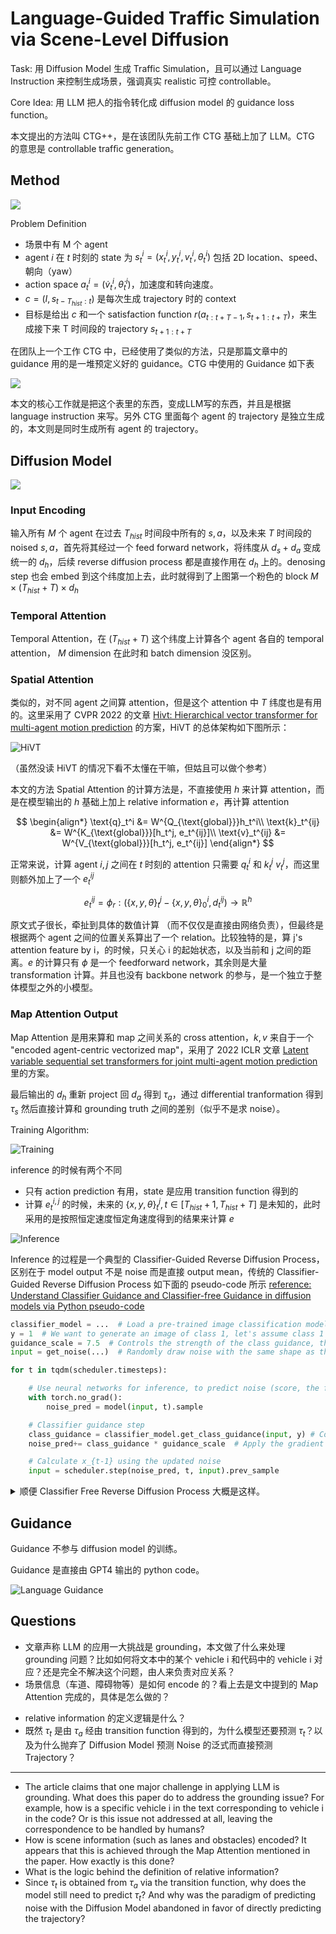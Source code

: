 # Language-Guided Traffic Simulation via Scene-Level Diffusion

Task: 用 Diffusion Model 生成 Traffic Simulation，且可以通过 Language Instruction 来控制生成场景，强调真实 realistic 可控 controllable。

Core Idea: 用 LLM 把人的指令转化成 diffusion model 的 guidance loss function。

本文提出的方法叫 CTG++，是在该团队先前工作 CTG 基础上加了 LLM。CTG 的意思是 controllable trafﬁc generation。

## Method

![](../imgs/CGTPlusPlus1.png)

Problem Definition
- 场景中有 M 个 agent
- agent $i$ 在 $t$ 时刻的 state 为 $s_t^i=(x_t^i,y_t^i,v_t^i,\theta_t^i)$ 包括 2D location、speed、朝向（yaw）
- action space $a_t^i=(\dot{v}_t^i,\dot{\theta}_t^i)$，加速度和转向速度。
- $c=(I,s_{t-T_{hist}:t})$ 是每次生成 trajectory 时的 context
- 目标是给出 $c$ 和一个 satisfaction function $r(a_{t:t+T-1}, s_{t+1:t+T})$，来生成接下来 T 时间段的 trajectory $s_{t+1:t+T}$

在团队上一个工作 CTG 中，已经使用了类似的方法，只是那篇文章中的 guidance 用的是一堆预定义好的 guidance。CTG 中使用的 Guidance 如下表

![](../imgs/CTGGuidance.png)

本文的核心工作就是把这个表里的东西，变成LLM写的东西，并且是根据 language instruction 来写。另外 CTG 里面每个 agent 的 trajectory 是独立生成的，本文则是同时生成所有 agent 的 trajectory。

## Diffusion Model

![](../imgs/CTGPlusPlus2.png)


### Input Encoding

输入所有 $M$ 个 agent 在过去 $T_{hist}$ 时间段中所有的 $s,a$，以及未来 $T$ 时间段的 noised $s,a$，首先将其经过一个 feed forward network，将纬度从 $d_s+d_a$ 变成统一的 $d_h$，后续 reverse diffusion process 都是直接作用在 $d_h$ 上的。denosing step 也会 embed 到这个纬度加上去，此时就得到了上图第一个粉色的 block $M\times(T_{hist}+T)\times d_h$

### Temporal Attention

Temporal Attention，在 $(T_{hist}+T)$ 这个纬度上计算各个 agent 各自的 temporal attention， $M$ dimension 在此时和 batch dimension 没区别。

### Spatial Attention

类似的，对不同 agent 之间算 attention，但是这个 attention 中 $T$ 纬度也是有用的。这里采用了 CVPR 2022 的文章 [Hivt: Hierarchical vector transformer for multi-agent motion prediction](https://github.com/ZikangZhou/HiVT) 的方案，HiVT 的总体架构如下图所示：

![HiVT](../imgs/HiVT.png)

（虽然没读 HiVT 的情况下看不太懂在干嘛，但姑且可以做个参考）

本文的方法 Spatial Attention 的计算方法是，不直接使用 $h$ 来计算 attention，而是在模型输出的 $h$ 基础上加上 relative information $e$，再计算 attention

$$
\begin{align*}
\text{q}_t^i &= W^{Q_{\text{global}}}h_t^i\\ 
\text{k}_t^{ij} &= W^{K_{\text{global}}}[h_t^j, e_t^{ij}]\\
\text{v}_t^{ij} &= W^{V_{\text{global}}}[h_t^j, e_t^{ij}]
\end{align*}
$$

正常来说，计算 agent $i,j$ 之间在 $t$ 时刻的 attention 只需要 $q_t^i$ 和 $k_t^j$ $v_t^j$，而这里则额外加上了一个 $e_t^{ij}$

$$
e_t^{ij} = \phi_r: \left(\{x,y,\theta\}_t^j - \{x,y,\theta\}_0^i, d_t^{ij}\right) \rightarrow \mathbb{R}^h
$$

原文式子很长，牵扯到具体的数值计算 （而不仅仅是直接由网络负责），但最终是根据两个 agent 之间的位置关系算出了一个 relation。比较独特的是，算  j's attention feature by i，的时候，只关心 i 的起始状态，以及当前和 j 之间的距离。$e$ 的计算只有 $\phi$ 是一个 feedforward network，其余则是大量 transformation 计算。并且也没有 backbone network 的参与，是一个独立于整体模型之外的小模型。

### Map Attention Output

Map Attention 是用来算和 map 之间关系的 cross attention，$k,v$ 来自于一个 "encoded agent-centric vectorized map"，采用了 2022 ICLR 文章 [Latent variable sequential set transformers for joint multi-agent motion prediction](https://fgolemo.github.io/autobots/) 里的方案。

最后输出的 $d_h$ 重新 project 回 $d_a$ 得到 $\tau_a$，通过 differential tranformation 得到 $\tau_s$ 然后直接计算和 grounding truth 之间的差别（似乎不是求 noise）。

Training Algorithm:

![Training](../imgs/CTGPlusPlusTrain.png)

inference 的时候有两个不同
- 只有 action prediction 有用，state 是应用 transition function 得到的
- 计算 $e_t^{i,j}$ 的时候，未来的 $\{x,y,\theta\}_t^j, t\in [T_{hist}+1, T_{hist}+T]$ 是未知的，此时采用的是按照恒定速度恒定角速度得到的结果来计算 $e$

![Inference](../imgs/CTGPlusPlusInference.png)

Inference 的过程是一个典型的 Classifier-Guided Reverse Diffusion Process，区别在于 model output 不是 noise 而是直接 output mean，传统的 Classifier-Guided Reverse Diffusion Process 如下面的 pseudo-code 所示 [reference: Understand Classifier Guidance and Classifier-free Guidance in diffusion models via Python pseudo-code](https://medium.com/@baicenxiao/understand-classifier-guidance-and-classifier-free-guidance-in-diffusion-model-via-python-e92c0c46ec18)

```python
classifier_model = ...  # Load a pre-trained image classification model
y = 1  # We want to generate an image of class 1, let's assume class 1 corresponds to the "cat" category
guidance_scale = 7.5  # Controls the strength of the class guidance, the higher the stronger
input = get_noise(...)  # Randomly draw noise with the same shape as the output image from a Gaussian distribution

for t in tqdm(scheduler.timesteps):

    # Use neural networks for inference, to predict noise (score, the first term in equation (2))
    with torch.no_grad():
        noise_pred = model(input, t).sample

    # Classifier guidance step
    class_guidance = classifier_model.get_class_guidance(input, y) # Compute gradient using classifier (second term in equation (2))
    noise_pred+= class_guidance * guidance_scale  # Apply the gradient 

    # Calculate x_{t-1} using the updated noise
    input = scheduler.step(noise_pred, t, input).prev_sample
```

<details>
<summary>顺便 Classifier Free Reverse Diffusion Process 大概是这样。</summary>

```python
clip_model = ...  # Load an official CLIP model

text = "a dog"  # Input text
text_embeddings = clip_model.text_encode(text)  # Encode the conditional text
empty_embeddings = clip_model.text_encode("")  # Encode empty text
text_embeddings = torch.cat([empty_embeddings, text_embeddings])  # Concatenate them together as the condition

input = get_noise(...)  # Randomly draw noise with the same shape as the output image from a Gaussian distribution

for t in tqdm(scheduler.timesteps):

    # Use UNet for inference, to predict noise
    with torch.no_grad():
        # Here we predict noise for both images with text and images with empty text
        noise_pred = model(input, t, encoder_hidden_states=text_embeddings).sample

    # Classifier-Free Guidance guidance
    noise_pred_uncond, noise_pred_text = noise_pred.chunk(2)  # Split into unconditional and conditional noise
    # Consider the vector from "unconditional noise" towards "conditional noise", 
    # and scale this vector according to the value of guidance_scale 
    noise_pred = noise_pred_uncond + guidance_scale * (noise_pred_text - noise_pred_uncond)

    # Calculate x_t-1 using the predicted noise_pred and x_t
    input = scheduler.step(noise_pred, t, input).prev_sample
```

</details>

## Guidance
Guidance 不参与 diffusion model 的训练。

Guidance 是直接由 GPT4 输出的 python code。

![Language Guidance](../imgs/CTGPlusPlusLLM.png)

## Questions

- 文章声称 LLM 的应用一大挑战是 grounding，本文做了什么来处理 grounding 问题？比如如何将文本中的某个 vehicle i 和代码中的 vehicle i 对应？还是完全不解决这个问题，由人来负责对应关系？
- 场景信息（车道、障碍物等）是如何 encode 的？看上去是文中提到的 Map Attention 完成的，具体是怎么做的？
<!-- - Spatial Attention 中似乎已经有 Temporal Information 了，为什么还要单独的 Spatial Attention？-->
- relative information 的定义逻辑是什么？
- 既然 $\tau_t$ 是由 $\tau_a$ 经由 transition function 得到的，为什么模型还要预测 $\tau_t$？以及为什么抛弃了 Diffusion Model 预测 Noise 的泛式而直接预测 Trajectory？

----

- The article claims that one major challenge in applying LLM is grounding. What does this paper do to address the grounding issue? For example, how is a specific vehicle i in the text corresponding to vehicle i in the code? Or is this issue not addressed at all, leaving the correspondence to be handled by humans?
- How is scene information (such as lanes and obstacles) encoded? It appears that this is achieved through the Map Attention mentioned in the paper. How exactly is this done?
- What is the logic behind the definition of relative information?
- Since $\tau_t$ is obtained from $\tau_a$ via the transition function, why does the model still need to predict $\tau_t$? And why was the paradigm of predicting noise with the Diffusion Model abandoned in favor of directly predicting the trajectory?